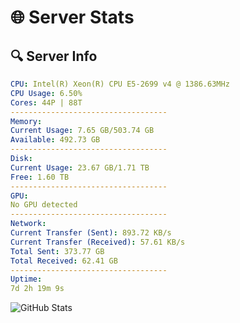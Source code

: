 # 🌐 Server Stats
## 🔍 Server Info
```yaml
CPU: Intel(R) Xeon(R) CPU E5-2699 v4 @ 1386.63MHz
CPU Usage: 6.50%
Cores: 44P | 88T
-----------------------------------
Memory:
Current Usage: 7.65 GB/503.74 GB
Available: 492.73 GB
-----------------------------------
Disk:
Current Usage: 23.67 GB/1.71 TB
Free: 1.60 TB
-----------------------------------
GPU:
No GPU detected
-----------------------------------
Network:
Current Transfer (Sent): 893.72 KB/s
Current Transfer (Received): 57.61 KB/s
Total Sent: 373.77 GB
Total Received: 62.41 GB
-----------------------------------
Uptime:
7d 2h 19m 9s
```
![GitHub Stats](https://img.shields.io/badge/Updated-2025-04-26_19:27:57-blue)